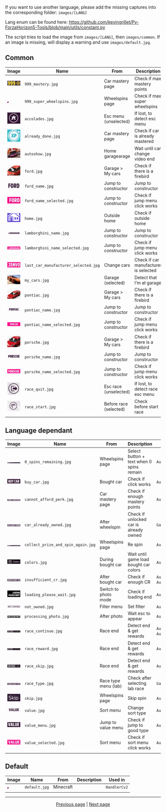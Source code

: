 If you want to use another language, please add the missing captures into the corresponding folder: `images/[LANG]`

Lang enum can be found here: <https://github.com/kevingrillet/Py-ForzaHorizon5-Tools/blob/main/utils/constant.py>

The script tries to load the image from `images/[LANG]`, then `images/common`. If an image is missing, will display a warning and use `images/default.jpg`.

## Common

| Image                                                                                                                                                                                                                                                                             | Name                                  | From                   | Description                              | Used in                                          |
|-----------------------------------------------------------------------------------------------------------------------------------------------------------------------------------------------------------------------------------------------------------------------------------|---------------------------------------|------------------------|------------------------------------------|--------------------------------------------------|
| [![`999_mastery.jpg`](https://github.com/kevingrillet/Py-ForzaHorizon5-Tools/blob/main/images/common/999_mastery.jpg)](https://github.com/kevingrillet/Py-ForzaHorizon5-Tools/blob/main/images/common/999_mastery.jpg)                                                            | `999_mastery.jpg`                     | Car mastery page       | Check if max mastery points              | `GameCommon`                                     |
| [![`999_super_wheelspins.jpg`](https://github.com/kevingrillet/Py-ForzaHorizon5-Tools/blob/main/images/common/999_super_wheelspins.jpg)](https://github.com/kevingrillet/Py-ForzaHorizon5-Tools/blob/main/images/common/999_super_wheelspins.jpg)                                 | `999_super_wheelspins.jpg`            | Wheelspins page        | Check if max super wheelspins            | `GameCommon`                                     |
| [![`accolades.jpg`](https://github.com/kevingrillet/Py-ForzaHorizon5-Tools/blob/main/images/common/accolades.jpg)](https://github.com/kevingrillet/Py-ForzaHorizon5-Tools/blob/main/images/common/accolades.jpg)                                                                  | `accolades.jpg`                       | Esc menu (unselected)  | If lost, to detect esc menu              | `AutoLabReplay`, `GameCommon`                    |
| [![`already_done.jpg`](https://github.com/kevingrillet/Py-ForzaHorizon5-Tools/blob/main/images/common/already_done.jpg)](https://github.com/kevingrillet/Py-ForzaHorizon5-Tools/blob/main/images/common/already_done.jpg)                                                         | `already_done.jpg`                    | Car mastery page       | Check if car is already mastered         | `AutoCarMastery`                                 |
| [![`autoshow.jpg`](https://github.com/kevingrillet/Py-ForzaHorizon5-Tools/blob/main/images/common/autoshow.jpg)](https://github.com/kevingrillet/Py-ForzaHorizon5-Tools/blob/main/images/common/autoshow.jpg)                                                                     | `autoshow.jpg`                        | Home garagearage       | Wait until car change video end          | `AutoCarBuyLeastExpensive`                       |
| [![`ford.jpg`](https://github.com/kevingrillet/Py-ForzaHorizon5-Tools/blob/main/images/common/ford.jpg)](https://github.com/kevingrillet/Py-ForzaHorizon5-Tools/blob/main/images/common/ford.jpg)                                                                                 | `ford.jpg`                            | Garage > My cars       | Check if there is a firebird             | `AutoCarMastery`                                 |
| [![`ford_name.jpg`](https://github.com/kevingrillet/Py-ForzaHorizon5-Tools/blob/main/images/common/ford_name.jpg)](https://github.com/kevingrillet/Py-ForzaHorizon5-Tools/blob/main/images/common/ford_name.jpg)                                                                  | `ford_name.jpg`                       | Jump to constructor    | Jump to constructor                      | `AutoCarMastery`, `GameCommon`                   |
| [![`ford_name_selected.jpg`](https://github.com/kevingrillet/Py-ForzaHorizon5-Tools/blob/main/images/common/ford_name_selected.jpg)](https://github.com/kevingrillet/Py-ForzaHorizon5-Tools/blob/main/images/common/ford_name_selected.jpg)                                       | `ford_name_selected.jpg`              | Jump to constructor    | Check if jump menu click works           | `AutoCarMastery`, `GameCommon`                   |
| [![`home.jpg`](https://github.com/kevingrillet/Py-ForzaHorizon5-Tools/blob/main/images/common/home.jpg)](https://github.com/kevingrillet/Py-ForzaHorizon5-Tools/blob/main/images/common/home.jpg)                                                                                 | `home.jpg`                            | Outside home           | Check if outside home                    | `AutoPhotoAllMyCars`                             |
| [![`lamborghini_name.jpg`](https://github.com/kevingrillet/Py-ForzaHorizon5-Tools/blob/main/images/common/lamborghini_name.jpg)](https://github.com/kevingrillet/Py-ForzaHorizon5-Tools/blob/main/images/common/lamborghini_name.jpg)                                             | `lamborghini_name.jpg`                | Jump to constructor    | Jump to constructor                      | `GameCommon`                                     |
| [![`lamborghini_name_selected.jpg`](https://github.com/kevingrillet/Py-ForzaHorizon5-Tools/blob/main/images/common/lamborghini_name_selected.jpg)](https://github.com/kevingrillet/Py-ForzaHorizon5-Tools/blob/main/images/common/lamborghini_name_selected.jpg)                  | `lamborghini_name_selected.jpg`       | Jump to constructor    | Check if jump menu click works           | `GameCommon`                                     |
| [![`last_car_manufacturer_selected.jpg`](https://github.com/kevingrillet/Py-ForzaHorizon5-Tools/blob/main/images/common/last_car_manufacturer_selected.jpg)](https://github.com/kevingrillet/Py-ForzaHorizon5-Tools/blob/main/images/common/last_car_manufacturer_selected.jpg)   | `last_car_manufacturer_selected.jpg`  | Change cars            | Check if car manufacturer is selected    | `AutoPhotoAllMyCars`                             |
| [![`my_cars.jpg`](https://github.com/kevingrillet/Py-ForzaHorizon5-Tools/blob/main/images/common/my_cars.jpg)](https://github.com/kevingrillet/Py-ForzaHorizon5-Tools/blob/main/images/common/my_cars.jpg)                                                                        | `my_cars.jpg`                         | Garage (selected)      | Detect that I'm at garage                | `AutoCarMastery`                                 |
| [![`pontiac.jpg`](https://github.com/kevingrillet/Py-ForzaHorizon5-Tools/blob/main/images/common/pontiac.jpg)](https://github.com/kevingrillet/Py-ForzaHorizon5-Tools/blob/main/images/common/pontiac.jpg)                                                                        | `pontiac.jpg`                         | Garage > My cars       | Check if there is a firebird             | `AutoCarMastery`                                 |
| [![`pontiac_name.jpg`](https://github.com/kevingrillet/Py-ForzaHorizon5-Tools/blob/main/images/common/pontiac_name.jpg)](https://github.com/kevingrillet/Py-ForzaHorizon5-Tools/blob/main/images/common/pontiac_name.jpg)                                                         | `pontiac_name.jpg`                    | Jump to constructor    | Jump to constructor                      | `AutoCarMastery`, `GameCommon`                   |
| [![`pontiac_name_selected.jpg`](https://github.com/kevingrillet/Py-ForzaHorizon5-Tools/blob/main/images/common/pontiac_name_selected.jpg)](https://github.com/kevingrillet/Py-ForzaHorizon5-Tools/blob/main/images/common/pontiac_name_selected.jpg)                              | `pontiac_name_selected.jpg`           | Jump to constructor    | Check if jump menu click works           | `AutoCarMastery`, `GameCommon`                   |
| [![`porsche.jpg`](https://github.com/kevingrillet/Py-ForzaHorizon5-Tools/blob/main/images/common/porsche.jpg)](https://github.com/kevingrillet/Py-ForzaHorizon5-Tools/blob/main/images/common/porsche.jpg)                                                                        | `porsche.jpg`                         | Garage > My cars       | Check if there is a firebird             | `AutoCarMastery`                                 |
| [![`porsche_name.jpg`](https://github.com/kevingrillet/Py-ForzaHorizon5-Tools/blob/main/images/common/porsche_name.jpg)](https://github.com/kevingrillet/Py-ForzaHorizon5-Tools/blob/main/images/common/porsche_name.jpg)                                                         | `porsche_name.jpg`                    | Jump to constructor    | Jump to constructor                      | `AutoCarMastery`, `GameCommon`                   |
| [![`porsche_name_selected.jpg`](https://github.com/kevingrillet/Py-ForzaHorizon5-Tools/blob/main/images/common/porsche_name_selected.jpg)](https://github.com/kevingrillet/Py-ForzaHorizon5-Tools/blob/main/images/common/porsche_name_selected.jpg)                              | `porsche_name_selected.jpg`           | Jump to constructor    | Check if jump menu click works           | `AutoCarMastery`, `GameCommon`                   |
| [![`race_quit.jpg`](https://github.com/kevingrillet/Py-ForzaHorizon5-Tools/blob/main/images/common/race_quit.jpg)](https://github.com/kevingrillet/Py-ForzaHorizon5-Tools/blob/main/images/common/race_quit.jpg)                                                                  | `race_quit.jpg`                       | Esc race (unselected)  | If lost, to detect race esc menu         | `AutoLabReplay`, `AutoRaceRestart`               |
| [![`race_start.jpg`](https://github.com/kevingrillet/Py-ForzaHorizon5-Tools/blob/main/images/common/race_start.jpg)](https://github.com/kevingrillet/Py-ForzaHorizon5-Tools/blob/main/images/common/race_start.jpg)                                                               | `race_start.jpg`                      | Before race (selected) | Check before start race                  | `AutoLabReplay`, `AutoRaceRestart`, `GameCommon` |
|                                                                                                                                                                                                                                                                                   |                                       |                        |                                          |                                                  |


## Language dependant

| Image                                                                                                                                                                                                                                                                             | Name                                  | From                   | Description                              | Used in                                          |
|-----------------------------------------------------------------------------------------------------------------------------------------------------------------------------------------------------------------------------------------------------------------------------------|---------------------------------------|------------------------|------------------------------------------|--------------------------------------------------|
| [![`0_spins_remaining.jpg`](https://github.com/kevingrillet/Py-ForzaHorizon5-Tools/blob/main/images/en/0_spins_remaining.jpg)](https://github.com/kevingrillet/Py-ForzaHorizon5-Tools/blob/main/images/en/0_spins_remaining.jpg)                                                  | `0_spins_remaining.jpg`               | Wheelspins page        | Select button + text when 0 spins remain | `AutoWheelspins`                                 |
| [![`buy_car.jpg`](https://github.com/kevingrillet/Py-ForzaHorizon5-Tools/blob/main/images/en/buy_car.jpg)](https://github.com/kevingrillet/Py-ForzaHorizon5-Tools/blob/main/images/en/buy_car.jpg)                                                                                | `buy_car.jpg`                         | Bought car             | Check if click works                     | `AutoCarBuy`                                     |
| [![`cannot_afford_perk.jpg`](https://github.com/kevingrillet/Py-ForzaHorizon5-Tools/blob/main/images/en/cannot_afford_perk.jpg)](https://github.com/kevingrillet/Py-ForzaHorizon5-Tools/blob/main/images/en/cannot_afford_perk.jpg)                                               | `cannot_afford_perk.jpg`              | Car mastery page       | Check if enough mastery points           | `AutoCarMastery`                                 |
| [![`car_already_owned.jpg`](https://github.com/kevingrillet/Py-ForzaHorizon5-Tools/blob/main/images/en/car_already_owned.jpg)](https://github.com/kevingrillet/Py-ForzaHorizon5-Tools/blob/main/images/en/car_already_owned.jpg)                                                  | `car_already_owned.jpg`               | After wheelspin        | Check if unlocked car is already owned   | `GameCommon`                                     |
| [![`collect_prize_and_spin_again.jpg`](https://github.com/kevingrillet/Py-ForzaHorizon5-Tools/blob/main/images/en/collect_prize_and_spin_again.jpg)](https://github.com/kevingrillet/Py-ForzaHorizon5-Tools/blob/main/images/en/collect_prize_and_spin_again.jpg)                 | `collect_prize_and_spin_again.jpg`    | Wheelspins page        | Re spin                                  | `AutoWheelspins`                                 |
| [![`colors.jpg`](https://github.com/kevingrillet/Py-ForzaHorizon5-Tools/blob/main/images/en/colors.jpg)](https://github.com/kevingrillet/Py-ForzaHorizon5-Tools/blob/main/images/en/colors.jpg)                                                                                   | `colors.jpg`                          | During bought car      | Wait until game load bought car colors   | `AutoCarBuyLeastExpensive`                       |
| [![`insufficient_cr.jpg`](https://github.com/kevingrillet/Py-ForzaHorizon5-Tools/blob/main/images/en/insufficient_cr.jpg)](https://github.com/kevingrillet/Py-ForzaHorizon5-Tools/blob/main/images/en/insufficient_cr.jpg)                                                        | `insufficient_cr.jpg`                 | After bought car       | Check if enough CR                       | `AutoCarBuy`, `AutoCarBuyLeastExpensive`         |
| [![`loading_please_wait.jpg`](https://github.com/kevingrillet/Py-ForzaHorizon5-Tools/blob/main/images/en/loading_please_wait.jpg)](https://github.com/kevingrillet/Py-ForzaHorizon5-Tools/blob/main/images/en/loading_please_wait.jpg)                                            | `loading_please_wait.jpg`             | Switch to photo mode   | Check if loading end                     | `AutoPhotoAllMyCars`                             |
| [![`not_owned.jpg`](https://github.com/kevingrillet/Py-ForzaHorizon5-Tools/blob/main/images/en/not_owned.jpg)](https://github.com/kevingrillet/Py-ForzaHorizon5-Tools/blob/main/images/en/not_owned.jpg)                                                                          | `not_owned.jpg`                       | Filter menu            | Set filter                               | `AutoCarBuyLeastExpensive`                       |
| [![`processing_photo.jpg`](https://github.com/kevingrillet/Py-ForzaHorizon5-Tools/blob/main/images/en/processing_photo.jpg)](https://github.com/kevingrillet/Py-ForzaHorizon5-Tools/blob/main/images/en/processing_photo.jpg)                                                     | `processing_photo.jpg`                | After photo            | Wait esc to appear                       | `AutoPhotoAllMyCars`                             |
| [![`race_continue.jpg`](https://github.com/kevingrillet/Py-ForzaHorizon5-Tools/blob/main/images/en/race_continue.jpg)](https://github.com/kevingrillet/Py-ForzaHorizon5-Tools/blob/main/images/en/race_continue.jpg)                                                              | `race_continue.jpg`                   | Race end               | Detect end & get rewards                 | `AutoLabReplay`, `AutoRaceRestart`               |
| [![`race_reward.jpg`](https://github.com/kevingrillet/Py-ForzaHorizon5-Tools/blob/main/images/en/race_reward.jpg)](https://github.com/kevingrillet/Py-ForzaHorizon5-Tools/blob/main/images/en/race_reward.jpg)                                                                    | `race_reward.jpg`                     | Race end               | Detect end & get rewards                 | `AutoLabReplay`                                  |
| [![`race_skip.jpg`](https://github.com/kevingrillet/Py-ForzaHorizon5-Tools/blob/main/images/en/race_skip.jpg)](https://github.com/kevingrillet/Py-ForzaHorizon5-Tools/blob/main/images/en/race_skip.jpg)                                                                          | `race_skip.jpg`                       | Race end               | Detect end & get rewards                 | `AutoLabReplay`                                  |
| [![`race_type.jpg`](https://github.com/kevingrillet/Py-ForzaHorizon5-Tools/blob/main/images/en/race_type.jpg)](https://github.com/kevingrillet/Py-ForzaHorizon5-Tools/blob/main/images/en/race_type.jpg)                                                                          | `race_type.jpg`                       | Race type menu (lab)   | Check after selecting lab race           | `GameCommon`                                     |
| [![`skip.jpg`](https://github.com/kevingrillet/Py-ForzaHorizon5-Tools/blob/main/images/en/skip.jpg)](https://github.com/kevingrillet/Py-ForzaHorizon5-Tools/blob/main/images/en/skip.jpg)                                                                                         | `skip.jpg`                            | Wheelspins page        | Skip spin                                | `AutoWheelspins`                                 |
| [![`value.jpg`](https://github.com/kevingrillet/Py-ForzaHorizon5-Tools/blob/main/images/en/value.jpg)](https://github.com/kevingrillet/Py-ForzaHorizon5-Tools/blob/main/images/en/value.jpg)                                                                                      | `value.jpg`                           | Sort menu              | Change sort type                         | `AutoCarBuyLeastExpensive`                       |
| [![`value_menu.jpg`](https://github.com/kevingrillet/Py-ForzaHorizon5-Tools/blob/main/images/en/value_menu.jpg)](https://github.com/kevingrillet/Py-ForzaHorizon5-Tools/blob/main/images/en/value_menu.jpg)                                                                       | `value_menu.jpg`                      | Jump to value menu     | Check if jump to good type               | `AutoCarBuyLeastExpensive`                       |
| [![`value_selected.jpg`](https://github.com/kevingrillet/Py-ForzaHorizon5-Tools/blob/main/images/en/value_selected.jpg)](https://github.com/kevingrillet/Py-ForzaHorizon5-Tools/blob/main/images/en/value_selected.jpg)                                                           | `value_selected.jpg`                  | Sort menu              | Check if sort menu click works           | `AutoCarBuyLeastExpensive`                       |
|                                                                                                                                                                                                                                                                                   |                                       |                        |                                          |                                                  |

## Default

| Image                                                                                                                                                                                                                                                                             | Name                                  | From                   | Description                              | Used in                                          |
|-----------------------------------------------------------------------------------------------------------------------------------------------------------------------------------------------------------------------------------------------------------------------------------|---------------------------------------|------------------------|------------------------------------------|--------------------------------------------------|
| [![`default.jpg`](https://github.com/kevingrillet/Py-ForzaHorizon5-Tools/blob/main/images/default.jpg)](https://github.com/kevingrillet/Py-ForzaHorizon5-Tools/blob/main/images/default.jpg)                                                                                      | `default.jpg`                         | Minecraft              |                                          | `HandlerCv2`                                     |
|                                                                                                                                                                                                                                                                                   |                                       |                        |                                          |                                                  |

<hr>

<div align="center">
<a href="https://github.com/kevingrillet/Py-ForzaHorizon5-Tools/wiki/Debug">Previous page</a>
|
<a href="https://github.com/kevingrillet/Py-ForzaHorizon5-Tools/wiki/ToDo">Next page</a>
</div>
